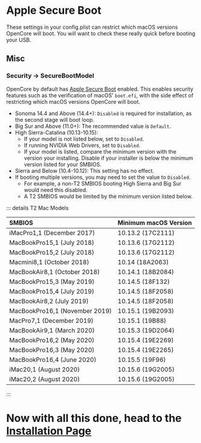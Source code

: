 # Apple Secure Boot

These settings in your config.plist can restrict which macOS versions OpenCore will boot. You will want to check these really quick before booting your USB.

## Misc

### Security -> SecureBootModel

OpenCore by default has [Apple Secure Boot](https://dortania.github.io/OpenCore-Post-Install/universal/security/applesecureboot.html#what-is-apple-secure-boot) enabled.
This enables security features such as the verification of macOS' `boot.efi`, with the side effect of restricting which macOS versions OpenCore will boot.

* Sonoma 14.4 and Above (14.4+): `Disabled` is required for installation, as the second stage will boot loop.
* Big Sur and Above (11.0+): The recommended value is `Default`.
* High Sierra-Catalina (10.13-10.15):
  * If your model is not listed below, set to `Disabled`.
  * If running NVIDIA Web Drivers, set to `Disabled`.
  * If your model is listed, compare the minimum version with the version your installing. Disable if your installer is below the minimum version listed for your SMBIOS.
* Sierra and Below (10.4-10.12): This setting has no effect.
* If booting multiple versions, you may need to set the value to `Disabled`.
  * For example, a non-T2 SMBIOS booting High Sierra and Big Sur would need this disabled.
  * A T2 SMBIOS would be limited by the minimum version listed below.

::: details T2 Mac Models

| SMBIOS                                              | Minimum macOS Version |
| :---                                                | :---                  |
| iMacPro1,1 (December 2017)                          | 10.13.2 (17C2111)     |
| MacBookPro15,1 (July 2018)                          | 10.13.6 (17G2112)     |
| MacBookPro15,2 (July 2018)                          | 10.13.6 (17G2112)     |
| Macmini8,1 (October 2018)                           | 10.14 (18A2063)       |
| MacBookAir8,1 (October 2018)                        | 10.14.1 (18B2084)     |
| MacBookPro15,3 (May 2019)                           | 10.14.5 (18F132)      |
| MacBookPro15,4 (July 2019)                          | 10.14.5 (18F2058)     |
| MacBookAir8,2 (July 2019)                           | 10.14.5 (18F2058)     |
| MacBookPro16,1 (November 2019)                      | 10.15.1 (19B2093)     |
| MacPro7,1 (December 2019)                           | 10.15.1 (19B88)       |
| MacBookAir9,1 (March 2020)                          | 10.15.3 (19D2064)     |
| MacBookPro16,2 (May 2020)                           | 10.15.4 (19E2269)     |
| MacBookPro16,3 (May 2020)                           | 10.15.4 (19E2265)     |
| MacBookPro16,4 (June 2020)                          | 10.15.5 (19F96)       |
| iMac20,1 (August 2020)                              | 10.15.6 (19G2005)     |
| iMac20,2 (August 2020)                              | 10.15.6 (19G2005)     |

:::

# Now with all this done, head to the [Installation Page](../installation/installation-process.md)
